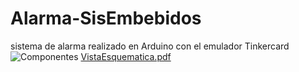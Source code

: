 # Alarma-SisEmbebidos

sistema de alarma realizado en Arduino con el emulador Tinkercard
![Componentes](https://github.com/mariaSomephikhay/Alarma-SisEmbebidos/assets/104994603/17dc6ce1-049a-44eb-aff5-acac02128f8b)
[VistaEsquematica.pdf](https://github.com/user-attachments/files/15949001/VistaEsquematica.pdf)
